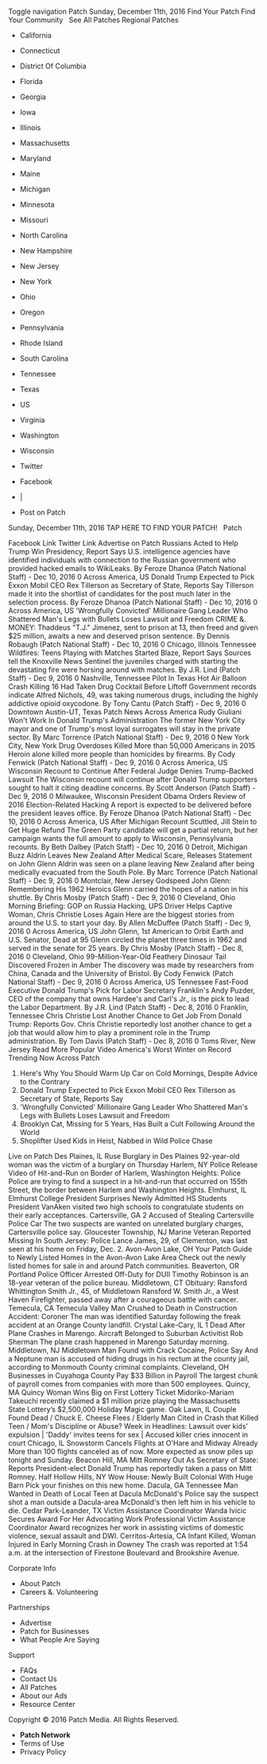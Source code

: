 Toggle navigation Patch Sunday, December 11th, 2016 Find Your Patch Find Your Community   See All Patches Regional Patches

*   California
*   Connecticut
*   District Of Columbia
*   Florida
*   Georgia
*   Iowa
*   Illinois
*   Massachusetts
*   Maryland
*   Maine
*   Michigan
*   Minnesota
*   Missouri
*   North Carolina
*   New Hampshire
*   New Jersey
*   New York
*   Ohio
*   Oregon
*   Pennsylvania
*   Rhode Island
*   South Carolina
*   Tennessee
*   Texas
*   US
*   Virginia
*   Washington
*   Wisconsin

*   Twitter
*   Facebook
*   |
*   Post on Patch

Sunday, December 11th, 2016 TAP HERE TO FIND YOUR PATCH!   Patch

Facebook Link Twitter Link Advertise on Patch Russians Acted to Help Trump Win Presidency, Report Says U.S. intelligence agencies have identified individuals with connection to the Russian government who provided hacked emails to WikiLeaks. By Feroze Dhanoa (Patch National Staff) - Dec 10, 2016 0 Across America, US Donald Trump Expected to Pick Exxon Mobil CEO Rex Tillerson as Secretary of State, Reports Say Tillerson made it into the shortlist of candidates for the post much later in the selection process. By Feroze Dhanoa (Patch National Staff) - Dec 10, 2016 0 Across America, US 'Wrongfully Convicted' Millionaire Gang Leader Who Shattered Man's Legs with Bullets Loses Lawsuit and Freedom CRIME &. MONEY: Thaddeus "T.J." Jimenez, sent to prison at 13, then freed and given $25 million, awaits a new and deserved prison sentence. By Dennis Robaugh (Patch National Staff) - Dec 10, 2016 0 Chicago, Illinois Tennessee Wildfires: Teens Playing with Matches Started Blaze, Report Says Sources tell the Knoxville News Sentinel the juveniles charged with starting the devastating fire were horsing around with matches. By J.R. Lind (Patch Staff) - Dec 9, 2016 0 Nashville, Tennessee Pilot In Texas Hot Air Balloon Crash Killing 16 Had Taken Drug Cocktail Before Liftoff Government records indicate Alfred Nichols, 49, was taking numerous drugs, including the highly addictive opioid oxycodone. By Tony Cantu (Patch Staff) - Dec 9, 2016 0 Downtown Austin-UT, Texas Patch News Across America Rudy Giuliani Won't Work In Donald Trump's Administration The former New York City mayor and one of Trump's most loyal surrogates will stay in the private sector. By Marc Torrence (Patch National Staff) - Dec 9, 2016 0 New York City, New York Drug Overdoses Killed More than 50,000 Americans in 2015 Heroin alone killed more people than homicides by firearms. By Cody Fenwick (Patch National Staff) - Dec 9, 2016 0 Across America, US Wisconsin Recount to Continue After Federal Judge Denies Trump-Backed Lawsuit The Wisconsin recount will continue after Donald Trump supporters sought to halt it citing deadline concerns. By Scott Anderson (Patch Staff) - Dec 9, 2016 0 Milwaukee, Wisconsin President Obama Orders Review of 2016 Election-Related Hacking A report is expected to be delivered before the president leaves office. By Feroze Dhanoa (Patch National Staff) - Dec 10, 2016 0 Across America, US After Michigan Recount Scuttled, Jill Stein to Get Huge Refund The Green Party candidate will get a partial return, but her campaign wants the full amount to apply to Wisconsin, Pennsylvania recounts. By Beth Dalbey (Patch Staff) - Dec 10, 2016 0 Detroit, Michigan Buzz Aldrin Leaves New Zealand After Medical Scare, Releases Statement on John Glenn Aldrin was seen on a plane leaving New Zealand after being medically evacuated from the South Pole. By Marc Torrence (Patch National Staff) - Dec 9, 2016 0 Montclair, New Jersey Godspeed John Glenn: Remembering His 1962 Heroics Glenn carried the hopes of a nation in his shuttle. By Chris Mosby (Patch Staff) - Dec 9, 2016 0 Cleveland, Ohio Morning Briefing: GOP on Russia Hacking, UPS Driver Helps Captive Woman, Chris Christie Loses Again Here are the biggest stories from around the U.S. to start your day. By Allen McDuffee (Patch Staff) - Dec 9, 2016 0 Across America, US John Glenn, 1st American to Orbit Earth and U.S. Senator, Dead at 95 Glenn circled the planet three times in 1962 and served in the senate for 25 years. By Chris Mosby (Patch Staff) - Dec 8, 2016 0 Cleveland, Ohio 99-Million-Year-Old Feathery Dinosaur Tail Discovered Frozen in Amber The discovery was made by researchers from China, Canada and the University of Bristol. By Cody Fenwick (Patch National Staff) - Dec 9, 2016 0 Across America, US Tennessee Fast-Food Executive Donald Trump's Pick for Labor Secretary Franklin's Andy Puzder, CEO of the company that owns Hardee's and Carl's Jr., is the pick to lead the Labor Department. By J.R. Lind (Patch Staff) - Dec 8, 2016 0 Franklin, Tennessee Chris Christie Lost Another Chance to Get Job From Donald Trump: Reports Gov. Chris Christie reportedly lost another chance to get a job that would allow him to play a prominent role in the Trump administration. By Tom Davis (Patch Staff) - Dec 8, 2016 0 Toms River, New Jersey Read More Popular Video America's Worst Winter on Record Trending Now Across Patch

1.  Here's Why You Should Warm Up Car on Cold Mornings, Despite Advice to the Contrary
2.  Donald Trump Expected to Pick Exxon Mobil CEO Rex Tillerson as Secretary of State, Reports Say
3.  'Wrongfully Convicted' Millionaire Gang Leader Who Shattered Man's Legs with Bullets Loses Lawsuit and Freedom
4.  Brooklyn Cat, Missing for 5 Years, Has Built a Cult Following Around the World
5.  Shoplifter Used Kids in Heist, Nabbed in Wild Police Chase

Live on Patch Des Plaines, IL Ruse Burglary in Des Plaines 92-year-old woman was the victim of a burglary on Thursday Harlem, NY Police Release Video of Hit-and-Run on Border of Harlem, Washington Heights: Police Police are trying to find a suspect in a hit-and-run that occurred on 155th Street, the border between Harlem and Washington Heights. Elmhurst, IL Elmhurst College President Surprises Newly Admitted HS Students President VanAken visited two high schools to congratulate students on their early acceptances. Cartersville, GA 2 Accused of Stealing Cartersville Police Car The two suspects are wanted on unrelated burglary charges, Cartersville police say. Gloucester Township, NJ Marine Veteran Reported Missing In South Jersey: Police Lance James, 29, of Clementon, was last seen at his home on Friday, Dec. 2. Avon-Avon Lake, OH Your Patch Guide to Newly Listed Homes in the Avon-Avon Lake Area Check out the newly listed homes for sale in and around Patch communities. Beaverton, OR Portland Police Officer Arrested Off-Duty for DUII Timothy Robinson is an 18-year veteran of the police bureau. Middletown, CT Obituary: Ransford Whittington Smith Jr., 45, of Middletown Ransford W. Smith Jr., a West Haven Firefighter, passed away after a courageous battle with cancer. Temecula, CA Temecula Valley Man Crushed to Death in Construction Accident: Coroner The man was identified Saturday following the freak accident at an Orange County landfill. Crystal Lake-Cary, IL 1 Dead After Plane Crashes in Marengo. Aircraft Belonged to Suburban Activitist Rob Sherman The plane crash happened in Marengo Saturday morning. Middletown, NJ Middletown Man Found with Crack Cocaine, Police Say And a Neptune man is accused of hiding drugs in his rectum at the county jail, according to Monmouth County criminal complaints. Cleveland, OH Businesses in Cuyahoga County Pay $33 Billion in Payroll The largest chunk of payroll comes from companies with more than 500 employees. Quincy, MA Quincy Woman Wins Big on First Lottery Ticket Midoriko-Mariam Takeuchi​ recently claimed a $1 million prize playing the Massachusetts State Lottery’s $2,500,000 Holiday Magi​c game. Oak Lawn, IL Couple Found Dead / Chuck E. Cheese Flees / Elderly Man Cited in Crash that Killed Teen / Mom's Discipline or Abuse? Week in Headlines: Lawsuit over kids' expulsion | 'Daddy' invites teens for sex | Accused killer cries innocent in court Chicago, IL Snowstorm Cancels Flights at O'Hare and Midway Already More than 100 flights canceled as of now. More expected as snow piles up tonight and Sunday. Beacon Hill, MA Mitt Romney Out As Secretary of State: Reports President-elect Donald Trump has reportedly taken a pass on Mitt Romney. Half Hollow Hills, NY Wow House: Newly Built Colonial With Huge Barn Pick your finishes on this new home. Dacula, GA Tennessee Man Wanted in Death of Local Teen at Dacula McDonald's Police say the suspect shot a man outside a Dacula-area McDonald's then left him in his vehicle to die. Cedar Park-Leander, TX Victim Assistance Coordinator Wanda Ivicic Secures Award For Her Advocating Work Professional Victim Assistance Coordinator Award recognizes her work in assisting victims of domestic violence, sexual assault and DWI. Cerritos-Artesia, CA Infant Killed, Woman Injured in Early Morning Crash in Downey The crash was reported at 1:54 a.m. at the intersection of Firestone Boulevard and Brookshire Avenue.

Corporate Info

*   About Patch
*   Careers &. Volunteering

Partnerships

*   Advertise
*   Patch for Businesses
*   What People Are Saying

Support

*   FAQs
*   Contact Us
*   All Patches
*   About our Ads
*   Resource Center

Copyright © 2016 Patch Media. All Rights Reserved.

*   **Patch Network**
*   Terms of Use
*   Privacy Policy
